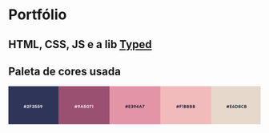 # Portfólio

## HTML, CSS, JS e a lib [Typed](https://github.com/mattboldt/typed.js/)

## Paleta de cores usada

![paleta de cores](./images/paleta.png)
